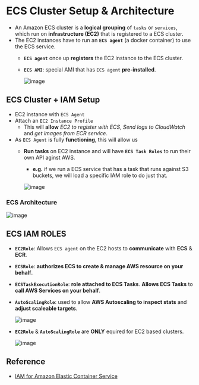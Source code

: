 # ECS Cluster Setup & Architecture
- An Amazon ECS cluster is a **logical grouping** of `tasks` or `services`, which run on **infrastructure (EC2)** that is registered to a ECS cluster.
- The EC2 instances have to run an **`ECS agent`** (a docker container) to use the ECS service.
  - **`ECS agent`** once up **registers** the EC2 instance to the ECS cluster.
  - **`ECS AMI`**: special AMI that has `ECS agent` **pre-installed**.
   
    ![image](https://user-images.githubusercontent.com/36029504/148690576-f4b5f2b8-f715-4108-ac41-0f61838caa5d.png)

## ECS Cluster + IAM Setup
- EC2 instance with `ECS Agent`
- Attach an `EC2 Instance Profile`
  - This will **allow** *EC2 to register with ECS*, *Send logs to CloudWatch* and *get images from ECR service*.
- As `ECS Agent` is fully **functioning**, this will allow us
  - **Run tasks** on EC2 instance and will have **`ECS Task Roles`** to run their own API aginst AWS.
    - **e.g.** if we run a ECS service that has a task that runs against S3 buckets, we will load a specific IAM role to do just that.
     
    ![image](https://user-images.githubusercontent.com/36029504/148690931-1631fc48-5bcb-4ac9-a8f4-d40246466960.png)

### ECS Architecture
![image](https://user-images.githubusercontent.com/36029504/148691044-7f517d96-249f-4a5c-b614-e60e94ab3297.png)

## ECS IAM ROLES
- **`EC2Role`**: Allows `ECS agent` on the EC2 hosts to **communicate** with **ECS** &  **ECR**. 
- **`ECSRole`**: **authorizes ECS to create & manage AWS resource on your behalf**.
- **`ECSTaskExecutionRole`**: **role attached to ECS Tasks**. **Allows ECS Tasks** to **call AWS Services on your behalf**.
- **`AutoScalingRole`**: used to allow **AWS Autoscaling to inspect stats** and **adjust scaleable targets**.
 
  ![image](https://user-images.githubusercontent.com/36029504/148792490-64051b93-8b7d-43f8-9fc4-606067f36569.png)
 
- **`EC2Role`** & **`AutoScalingRole`** are **ONLY** equired for EC2 based clusters.

  ![image](https://user-images.githubusercontent.com/36029504/148792424-ba911285-b3f8-4fee-9032-5f25fef2a248.png)


## Reference
- [IAM for Amazon Elastic Container Service](https://docs.aws.amazon.com/AmazonECS/latest/developerguide/security-iam.html)